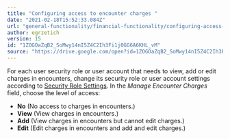 ```yaml
---
title: "Configuring access to encounter charges "
date: "2021-02-18T15:52:33.084Z"
url: "general-functionality/financial-functionality/configuring-access-to-encounter-charges.html"
author: egrzetich
version: 15
id: "1ZOGOaZqB2_SoMwy14nI5Z4C2Ih3Fi1j0GG6A6KHL_vM"
source: "https://drive.google.com/open?id=1ZOGOaZqB2_SoMwy14nI5Z4C2Ih3Fi1j0GG6A6KHL_vM"
---
```

For each user security role or user account that needs to view, add or edit charges in encounters, change its security role or user account settings according to [Security Role Settings](../system-administration/security/security-role-settings.html). In the *Manage Encounter Charges* field, choose the level of access:

* <strong>No</strong> (No access to charges in encounters.)
* <strong>View</strong> (View charges in encounters.)
* <strong>Add</strong> (View charges in encounters but cannot edit charges.)
* <strong>Edit</strong> (Edit charges in encounters and add and edit charges.)
